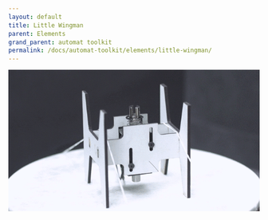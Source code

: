 ```yaml
---
layout: default
title: Little Wingman
parent: Elements
grand_parent: automat toolkit
permalink: /docs/automat-toolkit/elements/little-wingman/
---
```


![automat toolkit little wingman](../../images/dada_littlewingman.gif)

